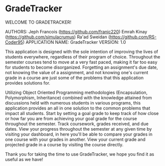 # GradeTracker

WELCOME TO GRADETRACKER!

AUTHORS: Jeph Francois (https://github.com/franic220) Emrah Kinay (https://github.com/simulacrumus) Ra'ad Sweidan (https://github.com/RS-Coder95) APPLICATION NAME: GradeTracker VERSION: 1.0

This application is designed with the sole intention of improving the lives of students everywhere, regardless of their program of choice. Throughout the semester courses tend to move at a very fast paced, making it far too easy for students to become disorganized. Forgetting an assignment's due date, not knowing the value of a assignment, and not knowing one's current grade in a course are just some of the problems that this application provides solutions for.

Utilizing Object Oriented Programming methodologies (Encapsulation, Polymorphism, Inheritance) combined with the knowledge attained from discussions held with numerous students in various programs, this application provides an all in one solution to the common problems that impact all students. Start by setting a goal grade to keep track of how close or how far you are from achieving your goal grade for the course throughout the semester. Track coursework, grades received, and due dates. View your progress throughout the semester at any given time by visiting your dashboard, in here you'll be able to compare your grades in one course with your grades in another. View your current grade and projected grade in a course by visiting the course directly.

Thank you for taking the time to use GradeTracker, we hope you find it as useful as we have!
